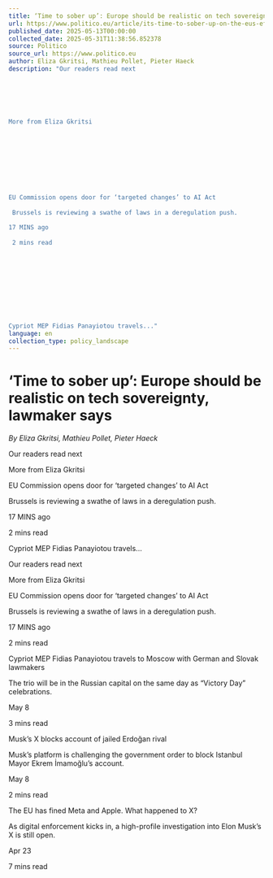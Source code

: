 ```yaml
---
title: ‘Time to sober up’: Europe should be realistic on tech sovereignty, lawmaker says
url: https://www.politico.eu/article/its-time-to-sober-up-on-the-eus-efforts-for-digital-sovereignty-eu-lawmaker-says/?utm_source=RSS_Feed&utm_medium=RSS&utm_campaign=RSS_Syndication
published_date: 2025-05-13T00:00:00
collected_date: 2025-05-31T11:38:56.852378
source: Politico
source_url: https://www.politico.eu
author: Eliza Gkritsi, Mathieu Pollet, Pieter Haeck
description: "Our readers read next 
 
 
 
 
 
 
More from Eliza Gkritsi 
 
 
 
 
 
 
 
 
 
EU Commission opens door for ‘targeted changes’ to AI Act 
 
 Brussels is reviewing a swathe of laws in a deregulation push. 
 
17 MINS ago 
 
 2 mins read 
 
 
 
 
 
 
 
 
 
 
Cypriot MEP Fidias Panayiotou travels..."
language: en
collection_type: policy_landscape
---
```


# ‘Time to sober up’: Europe should be realistic on tech sovereignty, lawmaker says

*By Eliza Gkritsi, Mathieu Pollet, Pieter Haeck*

Our readers read next 
 
 
 
 
 
 
More from Eliza Gkritsi 
 
 
 
 
 
 
 
 
 
EU Commission opens door for ‘targeted changes’ to AI Act 
 
 Brussels is reviewing a swathe of laws in a deregulation push. 
 
17 MINS ago 
 
 2 mins read 
 
 
 
 
 
 
 
 
 
 
Cypriot MEP Fidias Panayiotou travels...

Our readers read next

More from Eliza Gkritsi

EU Commission opens door for ‘targeted changes’ to AI Act 
 
 Brussels is reviewing a swathe of laws in a deregulation push. 
 
17 MINS ago 
 
 2 mins read

Cypriot MEP Fidias Panayiotou travels to Moscow with German and Slovak lawmakers 
 
 The trio will be in the Russian capital on the same day as “Victory Day” celebrations. 
 
May 8 
 
 3 mins read

Musk’s X blocks account of jailed Erdoğan rival 
 
 Musk’s platform is challenging the government order to block Istanbul Mayor Ekrem İmamoğlu’s account. 
 
May 8 
 
 2 mins read

The EU has fined Meta and Apple. What happened to X? 
 
 As digital enforcement kicks in, a high-profile investigation into Elon Musk’s X is still open.

Apr 23 
 
 7 mins read